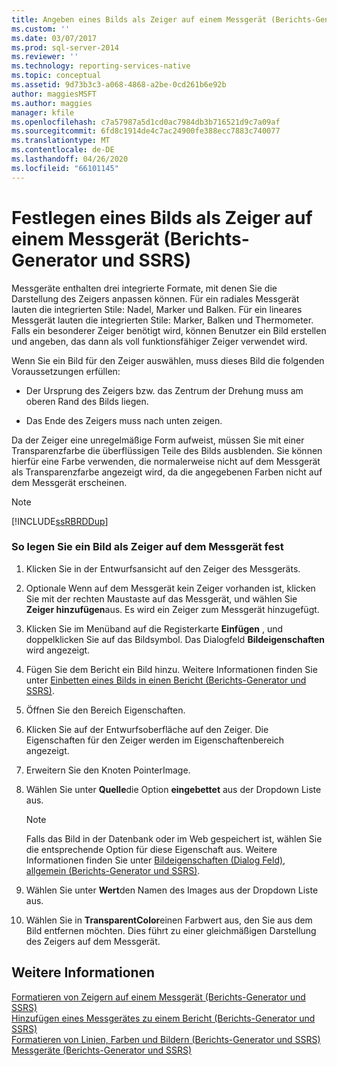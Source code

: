 ```yaml
---
title: Angeben eines Bilds als Zeiger auf einem Messgerät (Berichts-Generator und SSRS) | Microsoft-Dokumentation
ms.custom: ''
ms.date: 03/07/2017
ms.prod: sql-server-2014
ms.reviewer: ''
ms.technology: reporting-services-native
ms.topic: conceptual
ms.assetid: 9d73b3c3-a068-4868-a2be-0cd261b6e92b
author: maggiesMSFT
ms.author: maggies
manager: kfile
ms.openlocfilehash: c7a57987a5d1cd0ac7984db3b716521d9c7a09af
ms.sourcegitcommit: 6fd8c1914de4c7ac24900fe388ecc7883c740077
ms.translationtype: MT
ms.contentlocale: de-DE
ms.lasthandoff: 04/26/2020
ms.locfileid: "66101145"
---
```

# <a name="specify-an-image-as-a-pointer-on-a-gauge-report-builder-and-ssrs"></a>Festlegen eines Bilds als Zeiger auf einem Messgerät (Berichts-Generator und SSRS)
  Messgeräte enthalten drei integrierte Formate, mit denen Sie die Darstellung des Zeigers anpassen können. Für ein radiales Messgerät lauten die integrierten Stile: Nadel, Marker und Balken. Für ein lineares Messgerät lauten die integrierten Stile: Marker, Balken und Thermometer. Falls ein besonderer Zeiger benötigt wird, können Benutzer ein Bild erstellen und angeben, das dann als voll funktionsfähiger Zeiger verwendet wird.  
  
 Wenn Sie ein Bild für den Zeiger auswählen, muss dieses Bild die folgenden Voraussetzungen erfüllen:  
  
-   Der Ursprung des Zeigers bzw. das Zentrum der Drehung muss am oberen Rand des Bilds liegen.  
  
-   Das Ende des Zeigers muss nach unten zeigen.  
  
 Da der Zeiger eine unregelmäßige Form aufweist, müssen Sie mit einer Transparenzfarbe die überflüssigen Teile des Bilds ausblenden. Sie können hierfür eine Farbe verwenden, die normalerweise nicht auf dem Messgerät als Transparenzfarbe angezeigt wird, da die angegebenen Farben nicht auf dem Messgerät erscheinen.  
  
> [!NOTE]  
>  [!INCLUDE[ssRBRDDup](../includes/ssrbrddup-md.md)]  
  
### <a name="to-specify-an-image-as-a-pointer-on-the-gauge"></a>So legen Sie ein Bild als Zeiger auf dem Messgerät fest  
  
1.  Klicken Sie in der Entwurfsansicht auf den Zeiger des Messgeräts.  
  
2.  Optionale Wenn auf dem Messgerät kein Zeiger vorhanden ist, klicken Sie mit der rechten Maustaste auf das Messgerät, und wählen Sie **Zeiger hinzufügen**aus. Es wird ein Zeiger zum Messgerät hinzugefügt.  
  
3.  Klicken Sie im Menüband auf die Registerkarte **Einfügen** , und doppelklicken Sie auf das Bildsymbol. Das Dialogfeld **Bildeigenschaften** wird angezeigt.  
  
4.  Fügen Sie dem Bericht ein Bild hinzu. Weitere Informationen finden Sie unter [Einbetten eines Bilds in einen Bericht &#40;Berichts-Generator und SSRS&#41;](report-design/embed-an-image-in-a-report-report-builder-and-ssrs.md).  
  
5.  Öffnen Sie den Bereich Eigenschaften.  
  
6.  Klicken Sie auf der Entwurfsoberfläche auf den Zeiger. Die Eigenschaften für den Zeiger werden im Eigenschaftenbereich angezeigt.  
  
7.  Erweitern Sie den Knoten PointerImage.  
  
8.  Wählen Sie unter **Quelle**die Option **eingebettet** aus der Dropdown Liste aus.  
  
    > [!NOTE]  
    >  Falls das Bild in der Datenbank oder im Web gespeichert ist, wählen Sie die entsprechende Option für diese Eigenschaft aus. Weitere Informationen finden Sie unter [Bildeigenschaften (Dialog Feld), allgemein &#40;Berichts-Generator und SSRS&#41;](../../2014/reporting-services/image-properties-dialog-box-general-report-builder-and-ssrs.md).  
  
9. Wählen Sie unter **Wert**den Namen des Images aus der Dropdown Liste aus.  
  
10. Wählen Sie in **TransparentColor**einen Farbwert aus, den Sie aus dem Bild entfernen möchten. Dies führt zu einer gleichmäßigen Darstellung des Zeigers auf dem Messgerät.  
  
## <a name="see-also"></a>Weitere Informationen  
 [Formatieren von Zeigern auf einem Messgerät &#40;Berichts-Generator und SSRS&#41;](report-design/formatting-pointers-on-a-gauge-report-builder-and-ssrs.md)   
 [Hinzufügen eines Messgerätes zu einem Bericht &#40;Berichts-Generator und SSRS&#41;](report-design/add-a-gauge-to-a-report-report-builder-and-ssrs.md)   
 [Formatieren von Linien, Farben und Bildern &#40;Berichts-Generator und SSRS&#41;](report-design/images-report-builder-and-ssrs.md)   
 [Messgeräte &#40;Berichts-Generator und SSRS&#41;](report-design/gauges-report-builder-and-ssrs.md)  
  
  
